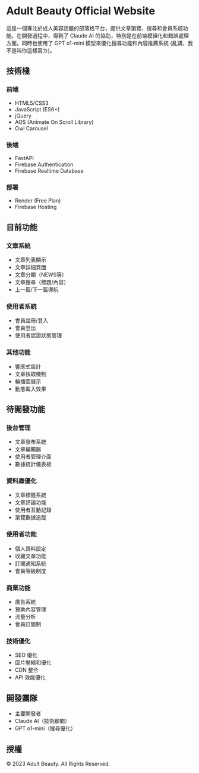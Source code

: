 # Adult Beauty Official Website

這是一個專注於成人美容話題的部落格平台，提供文章瀏覽、搜尋和會員系統功能。在開發過程中，得到了 Claude AI 的協助，特別是在前端模組化和錯誤處理方面。同時也使用了 GPT o1-mini 模型來優化搜尋功能和內容推薦系統 (亂講，我不是叫你這樣寫ㄉ)。

## 技術棧

### 前端
- HTML5/CSS3
- JavaScript (ES6+)
- jQuery
- AOS (Animate On Scroll Library)
- Owl Carousel

### 後端
- FastAPI
- Firebase Authentication
- Firebase Realtime Database

### 部署
- Render (Free Plan)
- Firebase Hosting

## 目前功能

### 文章系統
- 文章列表顯示
- 文章詳細頁面
- 文章分類（NEWS等）
- 文章搜尋（標題/內容）
- 上一篇/下一篇導航

### 使用者系統
- 會員註冊/登入
- 會員登出
- 使用者認證狀態管理

### 其他功能
- 響應式設計
- 文章快取機制
- 輪播圖展示
- 動態載入效果

## 待開發功能

### 後台管理
- 文章發布系統
- 文章編輯器
- 使用者管理介面
- 數據統計儀表板

### 資料庫優化
- 文章標籤系統
- 文章評論功能
- 使用者互動記錄
- 瀏覽數據追蹤

### 使用者功能
- 個人資料設定
- 收藏文章功能
- 訂閱通知系統
- 會員等級制度

### 商業功能
- 廣告系統
- 贊助內容管理
- 流量分析
- 會員訂閱制

### 技術優化
- SEO 優化
- 圖片壓縮和優化
- CDN 整合
- API 效能優化

## 開發團隊
- 主要開發者
- Claude AI（技術顧問）
- GPT o1-mini（搜尋優化）

## 授權
© 2023 Adult Beauty. All Rights Reserved.


<!-- 
TODO:
detail 頁面的 RWD
Navbar 小此吋螢幕
 -->